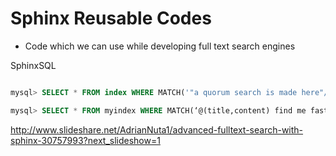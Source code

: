 

Sphinx Reusable Codes
=====================

 - Code which we can use while developing full text search engines
	

SphinxSQL
```sql

mysql> SELECT * FROM index WHERE MATCH('"a quorum search is made here"/4') ORDER BY WEIGHT() DESC, id ASC OPTION ranker = expr( 'sum( exact_hit+10*(min_hit_pos==1)+lcs*(0.1*my_attr) )*1000 + bm25' );

mysql> SELECT * FROM myindex WHERE MATCH(‘@(title,content) find me fast’);

```

http://www.slideshare.net/AdrianNuta1/advanced-fulltext-search-with-sphinx-30757993?next_slideshow=1




